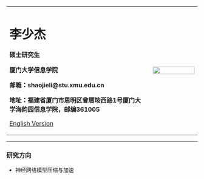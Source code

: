 <div>
<table border="0">
  <tr>
    <td width="75%">
      <h1>李少杰</h1>
      <p><b>硕士研究生</b></p>
      <p><b>厦门大学信息学院</b></p>
      <p><b>邮箱：shaojieli@stu.xmu.edu.cn</b></p>
      <p><b>地址：福建省厦门市思明区曾厝垵西路1号厦门大学海韵园信息学院，邮编361005</b></p>
      <p><a href="/index-en.html">English Version</a></p>
    </td>
    <td width="25%">
      <img src="/zhengjianzhao.jpg" width="100%">
    </td>
  </tr>
</table>
</div>

---

### 研究方向
- 神经网络模型压缩与加速

